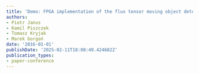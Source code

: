 ```yaml
---
title: 'Demo: FPGA implementation of the flux tensor moving object detection method'
authors:
- Piotr Janus
- Kamil Piszczek
- Tomasz Kryjak
- Marek Gorgoń
date: '2016-01-01'
publishDate: '2025-02-11T18:08:49.424682Z'
publication_types:
- paper-conference
---
```

